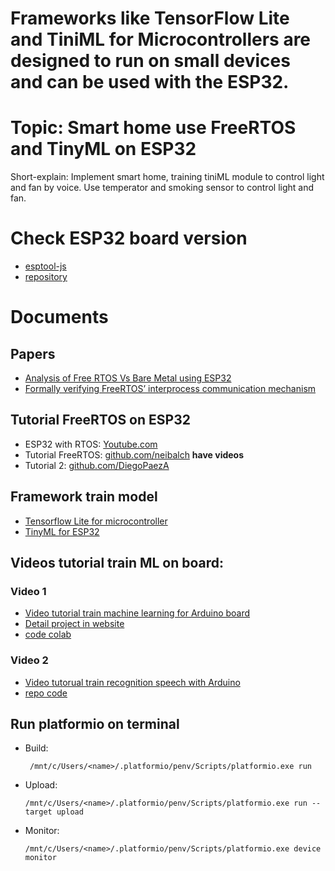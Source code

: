 # Frameworks like TensorFlow Lite and TiniML for Microcontrollers are designed to run on small devices and can be used with the ESP32.
# Topic: Smart home use FreeRTOS and TinyML on ESP32
Short-explain: Implement smart home, training tiniML module to control light and fan by voice. Use temperator and smoking sensor to control light and fan.

# Check ESP32 board version
* [esptool-js](https://espressif.github.io/esptool-js/)
* [repository](https://github.com/espressif/esptool-js)

# Documents
## Papers
* [Analysis of Free RTOS Vs Bare Metal using ESP32](https://www.iosrjournals.org/iosr-jeee/Papers/Vol16-Issue2/Series-1/E1602013968.pdf)
* [Formally verifying FreeRTOS’ interprocess communication mechanism](https://www.amazon.science/publications/formally-verifying-freertos-interprocess-communication-mechanism)

## Tutorial FreeRTOS on ESP32
* ESP32 with RTOS: [Youtube.com](https://www.youtube.com/watch?v=LLp9T3rgea8)
* Tutorial FreeRTOS: [github.com/neibalch](https://github.com/neilbalch/ESP32-FreeRTOS-Tutorial) **have videos**
* Tutorial 2: [github.com/DiegoPaezA](https://github.com/DiegoPaezA/ESP32-freeRTOS?tab=readme-ov-file)

## Framework train model
* [Tensorflow Lite for microcontroller](https://github.com/eloquentarduino/EloquentTinyML.git)
* [TinyML for ESP32](https://github.com/HollowMan6/TinyML-ESP32.git)
## Videos tutorial train ML on board:
### Video 1
* [Video tutorial train machine learning for Arduino board](https://www.youtube.com/watch?v=BzzqYNYOcWc&list=RDCMUCclJCqMDAkyVGsm5oFOTXIQ&start_radio=1)
* [Detail project in website](https://www.digikey.com/en/maker/projects/intro-to-tinyml-part-1-training-a-model-for-arduino-in-tensorflow/8f1fc8c0b83d417ab521c48864d2a8ec)
* [code colab](https://gist.github.com/ShawnHymel/79237fe6aee5a3653c497d879f746c0c)
### Video 2
* [Video tutorual train recognition speech  with Arduino](https://www.youtube.com/watch?v=fRSVQ4Fkwjc)
* [repo code](https://github.com/ShawnHymel/ei-keyword-spotting)
## Run platformio on terminal
* Build: 
  ```
   /mnt/c/Users/<name>/.platformio/penv/Scripts/platformio.exe run
  ```
* Upload:
  ```
  /mnt/c/Users/<name>/.platformio/penv/Scripts/platformio.exe run --target upload
  ```
* Monitor:
  ```
  /mnt/c/Users/<name>/.platformio/penv/Scripts/platformio.exe device monitor
  ```
<!--
## Notes work:
```
Note: Programming follow OOP
Function
Primary:
1. Led on/off
2. Fan on/off
4. On/off Fan/Led with DHT
5. On/off Fan with Smoke sensor
Extra:
 On/off with voice
--------------------
Step work:
Xây dựng khung code -- Done
Code module step by step use FreeRTOS api -- Done
Test code -- testing 
Voice regconization -- Doing
Test code
Complete project
Write Report (slide)
``` -->

